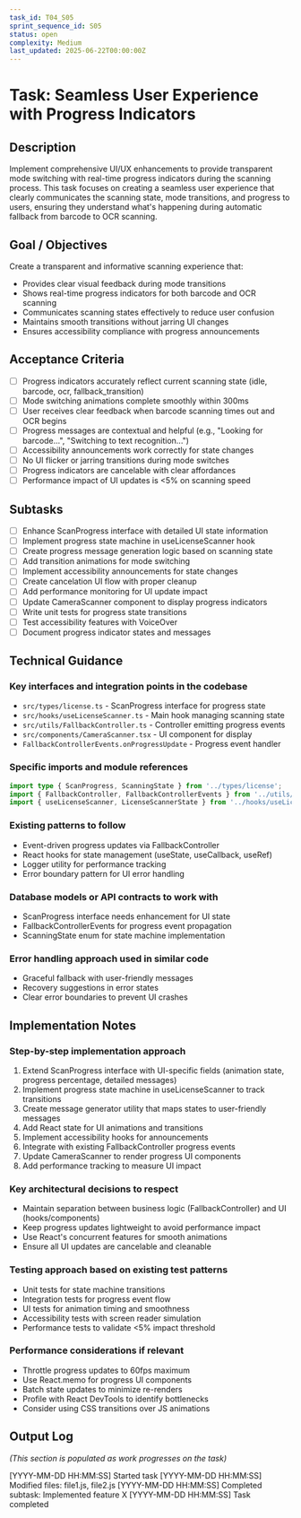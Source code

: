 ```yaml
---
task_id: T04_S05
sprint_sequence_id: S05
status: open
complexity: Medium
last_updated: 2025-06-22T00:00:00Z
---
```


# Task: Seamless User Experience with Progress Indicators

## Description
Implement comprehensive UI/UX enhancements to provide transparent mode switching with real-time progress indicators during the scanning process. This task focuses on creating a seamless user experience that clearly communicates the scanning state, mode transitions, and progress to users, ensuring they understand what's happening during automatic fallback from barcode to OCR scanning.

## Goal / Objectives
Create a transparent and informative scanning experience that:
- Provides clear visual feedback during mode transitions
- Shows real-time progress indicators for both barcode and OCR scanning
- Communicates scanning states effectively to reduce user confusion
- Maintains smooth transitions without jarring UI changes
- Ensures accessibility compliance with progress announcements

## Acceptance Criteria
- [ ] Progress indicators accurately reflect current scanning state (idle, barcode, ocr, fallback_transition)
- [ ] Mode switching animations complete smoothly within 300ms
- [ ] User receives clear feedback when barcode scanning times out and OCR begins
- [ ] Progress messages are contextual and helpful (e.g., "Looking for barcode...", "Switching to text recognition...")
- [ ] Accessibility announcements work correctly for state changes
- [ ] No UI flicker or jarring transitions during mode switches
- [ ] Progress indicators are cancelable with clear affordances
- [ ] Performance impact of UI updates is <5% on scanning speed

## Subtasks
- [ ] Enhance ScanProgress interface with detailed UI state information
- [ ] Implement progress state machine in useLicenseScanner hook
- [ ] Create progress message generation logic based on scanning state
- [ ] Add transition animations for mode switching
- [ ] Implement accessibility announcements for state changes
- [ ] Create cancelation UI flow with proper cleanup
- [ ] Add performance monitoring for UI update impact
- [ ] Update CameraScanner component to display progress indicators
- [ ] Write unit tests for progress state transitions
- [ ] Test accessibility features with VoiceOver
- [ ] Document progress indicator states and messages

## Technical Guidance

### Key interfaces and integration points in the codebase
- `src/types/license.ts` - ScanProgress interface for progress state
- `src/hooks/useLicenseScanner.ts` - Main hook managing scanning state
- `src/utils/FallbackController.ts` - Controller emitting progress events
- `src/components/CameraScanner.tsx` - UI component for display
- `FallbackControllerEvents.onProgressUpdate` - Progress event handler

### Specific imports and module references
```typescript
import type { ScanProgress, ScanningState } from '../types/license';
import { FallbackController, FallbackControllerEvents } from '../utils/FallbackController';
import { useLicenseScanner, LicenseScannerState } from '../hooks/useLicenseScanner';
```

### Existing patterns to follow
- Event-driven progress updates via FallbackController
- React hooks for state management (useState, useCallback, useRef)
- Logger utility for performance tracking
- Error boundary pattern for UI error handling

### Database models or API contracts to work with
- ScanProgress interface needs enhancement for UI state
- FallbackControllerEvents for progress event propagation
- ScanningState enum for state machine implementation

### Error handling approach used in similar code
- Graceful fallback with user-friendly messages
- Recovery suggestions in error states
- Clear error boundaries to prevent UI crashes

## Implementation Notes

### Step-by-step implementation approach
1. Extend ScanProgress interface with UI-specific fields (animation state, progress percentage, detailed messages)
2. Implement progress state machine in useLicenseScanner to track transitions
3. Create message generator utility that maps states to user-friendly messages
4. Add React state for UI animations and transitions
5. Implement accessibility hooks for announcements
6. Integrate with existing FallbackController progress events
7. Update CameraScanner to render progress UI components
8. Add performance tracking to measure UI impact

### Key architectural decisions to respect
- Maintain separation between business logic (FallbackController) and UI (hooks/components)
- Keep progress updates lightweight to avoid performance impact
- Use React's concurrent features for smooth animations
- Ensure all UI updates are cancelable and cleanable

### Testing approach based on existing test patterns
- Unit tests for state machine transitions
- Integration tests for progress event flow
- UI tests for animation timing and smoothness
- Accessibility tests with screen reader simulation
- Performance tests to validate <5% impact threshold

### Performance considerations if relevant
- Throttle progress updates to 60fps maximum
- Use React.memo for progress UI components
- Batch state updates to minimize re-renders
- Profile with React DevTools to identify bottlenecks
- Consider using CSS transitions over JS animations

## Output Log
*(This section is populated as work progresses on the task)*

[YYYY-MM-DD HH:MM:SS] Started task
[YYYY-MM-DD HH:MM:SS] Modified files: file1.js, file2.js
[YYYY-MM-DD HH:MM:SS] Completed subtask: Implemented feature X
[YYYY-MM-DD HH:MM:SS] Task completed